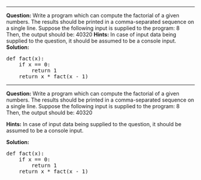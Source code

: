 * * *
**Question:**
Write a program which can compute the factorial of a given numbers.
The results should be printed in a comma-separated sequence on a single line.
Suppose the following input is supplied to the program:
8
Then, the output should be:
40320
**Hints:**
In case of input data being supplied to the question, it should be assumed to be a console input.
**Solution:** 
<pre>
def fact(x):
    if x == 0:
        return 1
    return x * fact(x - 1)
</pre>
***
**Question:**
Write a program which can compute the factorial of a given numbers.
The results should be printed in a comma-separated sequence on a single line.
Suppose the following input is supplied to the program:
8
Then, the output should be:
40320

**Hints:**
In case of input data being supplied to the question, it should be assumed to be a console input.

**Solution:** 
<pre>
def fact(x):
    if x == 0:
        return 1
    return x * fact(x - 1)
</pre>
